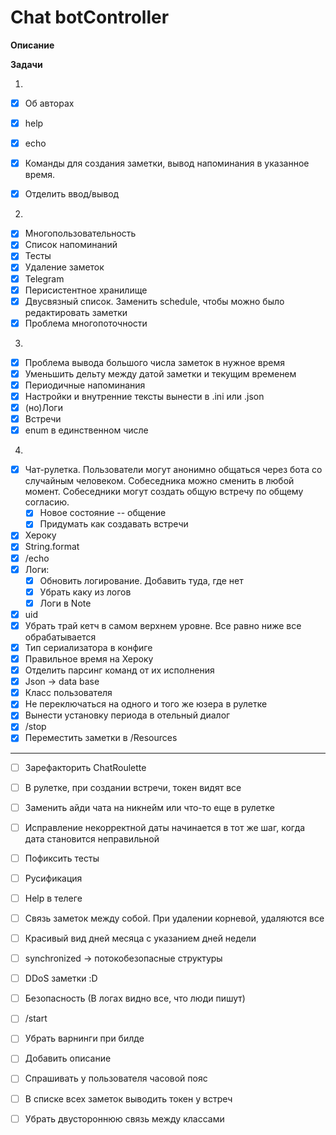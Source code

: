 # Chat botController

**Описание**

**Задачи**

1. 
  - [x] Об авторах
  - [x] help
  - [x] echo
  - [x] Команды для создания заметки, вывод напоминания в указанное время.
  - [x] Отделить ввод/вывод


2. 
  - [x] Многопользовательность
  - [x] Список напоминаний
  - [x] Тесты 
  - [x] Удаление заметок 
  - [x] Telegram
  - [x] Перисистентное хранилище
  - [x] Двусвязный список. Заменить schedule, чтобы можно было редактировать заметки
  - [x] Проблема многопоточности

3.
  - [x] Проблема вывода большого числа заметок в нужное время
  - [x] Уменьшить дельту между датой заметки и текущим временем
  - [x] Периодичные напоминания
  - [x] Настройки и внутренние тексты вынести в .ini или .json
  - [x] (но)Логи
  - [x] Встречи
  - [x] enum в единственном числе

4.
  - [x] Чат-рулетка. 
    Пользователи могут анонимно общаться через бота со случайным человеком. 
    Собеседника можно сменить в любой момент. 
    Собеседники могут создать общую встречу по общему согласию.
    - [x] Новое состояние -- общение
    - [x] Придумать как создавать встречи
     
  - [x] Хероку
  - [x] String.format
  - [x] /echo
  - [x] Логи:
    - [x] Обновить логирование. Добавить туда, где нет
    - [x] Убрать каку из логов
    - [x] Логи в Note
  - [x] uid
  - [x] Убрать трай кетч в самом верхнем уровне. Все равно ниже все обрабатывается
  - [x] Тип сериализатора в конфиге
  - [x] Правильное время на Хероку
  - [x] Отделить парсинг команд от их исполнения
  - [x] Json -> data base
  - [x] Класс пользователя
  - [x] Не переключаться на одного и того же юзера в рулетке
  - [x] Вынести установку периода в отельный диалог
  - [x] /stop
  - [x] Переместить заметки в /Resources
  ---
  - [ ] Зарефакторить ChatRoulette
  - [ ] В рулетке, при создании встречи, токен видят все
  - [ ] Заменить айди чата на никнейм или что-то еще в рулетке
  - [ ] Исправление некорректной даты начинается в тот же шаг, когда дата становится неправильной
  - [ ] Пофиксить тесты
  - [ ] Русификация
  - [ ] Help в телеге 
  - [ ] Связь заметок между собой. При удалении корневой, удаляются все
  - [ ] Красивый вид дней месяца с указанием дней недели
  - [ ] synchronized -> потокобезопасные структуры
  - [ ] DDoS заметки :D
  - [ ] Безопасность (В логах видно все, что люди пишут)
  - [ ] /start
  - [ ] Убрать варнинги при билде
  - [ ] Добавить описание
  - [ ] Спрашивать у пользователя часовой пояс
  - [ ] В списке всех заметок выводить токен у встреч
  - [ ] Убрать двустороннюю связь между классами
  